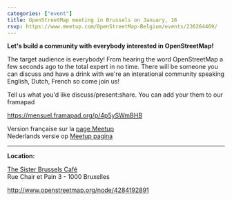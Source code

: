 ```yaml
---
categories: ["event"]
title: OpenStreetMap meeting in Brussels on January, 16
rsvp: https://www.meetup.com/OpenStreetMap-Belgium/events/236264469/
---
```


**Let's build a community with everybody interested in OpenStreetMap!**

The target audience is everybody! From hearing the word OpenStreetMap a few seconds ago to the total expert in no time. There will be someone you can discuss and have a drink with we're an interational community speaking English, Dutch, French so come join us!

Tell us what you'd like discuss/present:share. You can add your them to our framapad

<https://mensuel.framapad.org/p/4p5ySWmBHB>

Version française sur la [page Meetup](https://www.meetup.com/OpenStreetMap-Belgium/events/236264469/)  
Nederlands versie op [Meetup pagina](https://www.meetup.com/OpenStreetMap-Belgium/events/236264469/)

---

**Location:**

[The Sister Brussels Café](http://www.thesister-brussels.com/)  
Rue Chair et Pain 3 - 1000 Bruxelles

<http://www.openstreetmap.org/node/4284192891>
